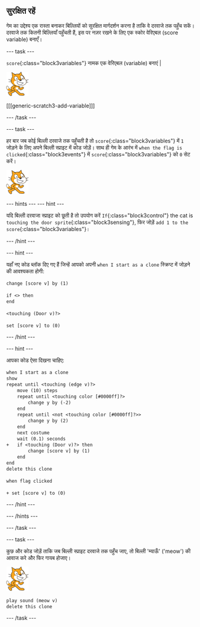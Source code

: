 ## सुरक्षित रहें

गेम का उद्देश्य एक रास्ता बनाकर बिल्लियों को सुरक्षित मार्गदर्शन करना है ताकि वे दरवाजे तक पहुँच सकें। दरवाजे तक कितनी बिल्लियाँ पहुँचती हैं, इस पर नज़र रखने के लिए एक स्कोर वेरिएबल (score variable) बनाएँ।

--- task ---

`score`{:class="block3variables"} नामक एक वेरिएबल (variable) बनाएं |

![Cat sprite](images/cat-sprite.png)

[[[generic-scratch3-add-variable]]]

--- /task ---

--- task ---

हर बार जब कोई बिल्ली दरवाजे तक पहुँचती है तो `score`{:class="block3variables"} में `1` जोड़ने के लिए अपने बिल्ली स्प्राइट में कोड जोड़ें। साथ ही गेम के आरंभ में `when the flag is clicked`{:class="block3events"} में `score`{:class="block3variables"} को `0` सेट करें।

![Cat sprite](images/cat-sprite.png)

--- hints ---
 --- hint ---

यदि बिल्ली दरवाजा स्प्राइट को छूती है तो उपयोग करें `If`{:class="block3control"} the cat is `touching the door sprite`{:class="block3sensing"}, फिर जोड़ें `add 1 to the score`{:class="block3variables"}।

--- /hint ---

--- hint ---

यहाँ नए कोड ब्लॉक दिए गए हैं जिन्हें आपको अपनी `when I start as a clone` स्क्रिप्ट में जोड़ने की आवश्यकता होगी:

```blocks3
change [score v] by (1)

if <> then
end

<touching (Door v)?>

set [score v] to (0)
```

--- /hint ---

--- hint ---

आपका कोड ऐसा दिखना चाहिए:

```blocks3
when I start as a clone
show
repeat until <touching (edge v)?>
    move (10) steps
    repeat until <touching color [#0000ff]?>
        change y by (-2)
    end
    repeat until <not <touching color [#0000ff]?>>
        change y by (2)
    end
    next costume
    wait (0.1) seconds
+   if <touching (Door v)?> then
        change [score v] by (1)
    end
end
delete this clone

when flag clicked

+ set [score v] to (0)
```

--- /hint ---

--- /hints ---

--- /task ---

--- task ---

कुछ और कोड जोड़ें ताकि जब बिल्ली स्प्राइट दरवाजे तक पहुँच जाए, तो बिल्ली 'म्याऊँ' ('meow') की आवाज करे और फिर गायब होजाए।

![Cat sprite](images/cat-sprite.png)

```blocks3
play sound (meow v)
delete this clone
```

--- /task ---